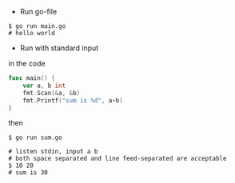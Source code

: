 


- Run go-file
```shell
$ go run main.go
# hello world
```

- Run with standard input

in the code  
```go
func main() {
    var a, b int
    fmt.Scan(&a, &b)
    fmt.Printf("sum is %d", a+b)
}
```

then  

```shell
$ go run sum.go

# listen stdin, input a b
# both space separated and line feed-separated are acceptable  
$ 10 20 
# sum is 30
```


